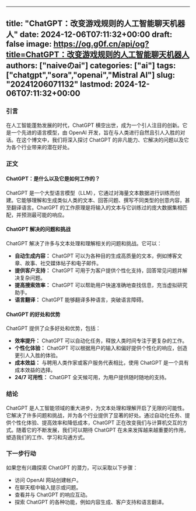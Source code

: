 
---
title: "ChatGPT：改变游戏规则的人工智能聊天机器人"
date: 2024-12-06T07:11:32+00:00
draft: false
image: https://og.g0f.cn/api/og?title=ChatGPT：改变游戏规则的人工智能聊天机器人
authors: ["naiveのai"]
categories: ["ai"]
tags: ["chatgpt","sora","openai","Mistral AI"]
slug: "20241206071132"
lastmod: 2024-12-06T07:11:32+00:00
---
### 引言

在人工智能蓬勃发展的时代，ChatGPT 横空出世，成为一个引人注目的创新。它是一个先进的语言模型，由 OpenAI 开发，旨在与人类进行自然且引人入胜的对话。在这个博文中，我们将深入探讨 ChatGPT 的非凡能力、它解决的问题以及它为各个行业带来的潜在好处。

### 正文

#### ChatGPT：是什么以及它是如何工作的？

ChatGPT 是一个大型语言模型（LLM），它通过对海量文本数据进行训练而创建。它能够理解和生成类似人类的文本、回答问题、撰写不同类型的创意内容，甚至翻译语言。ChatGPT 的工作原理是将输入的文本与它训练过的庞大数据集相匹配，并预测最可能的响应。

#### ChatGPT 解决的问题和挑战

ChatGPT 解决了许多与文本处理和理解相关的问题和挑战。它可以：

* **自动生成内容：** ChatGPT 可以为各种目的生成高质量的文本，例如博客文章、故事、社交媒体帖子和电子邮件。
* **提供客户支持：** ChatGPT 可用于为客户提供个性化支持，回答常见问题并解决复杂问题。
* **提高搜索效率：** ChatGPT 可以帮助用户快速准确地查找信息，充当虚拟研究助手。
* **语言翻译：** ChatGPT 能够翻译多种语言，突破语言障碍。

#### ChatGPT 的好处和优势

ChatGPT 提供了众多好处和优势，包括：

* **效率提升：** ChatGPT 可以自动化任务，释放人类时间专注于更复杂的工作。
* **个性化体验：** ChatGPT 可以根据用户的输入和偏好提供个性化的响应，创造更引人入胜的体验。
* **成本效益：** 与聘用人类作家或客户服务代表相比，使用 ChatGPT 是一个具有成本效益的选择。
* **24/7 可用性：** ChatGPT 全天候可用，为用户提供随时随地的支持。

### 结论

ChatGPT 是人工智能领域的重大进步，为文本处理和理解开启了无限的可能性。它解决了许多问题和挑战，并为各个行业提供了显著的好处。通过自动化任务、提供个性化体验、提高效率和降低成本，ChatGPT 正在改变我们与计算机交互的方式。随着它的不断发展，我们可以期待 ChatGPT 在未来发挥越来越重要的作用，塑造我们的工作、学习和沟通方式。

### 下一步行动

如果您有兴趣探索 ChatGPT 的潜力，可以采取以下步骤：

* 访问 OpenAI 网站创建帐户。
* 在聊天框中输入提示或问题。
* 查看并与 ChatGPT 的响应互动。
* 探索 ChatGPT 的各种功能，例如内容生成、客户支持和语言翻译。